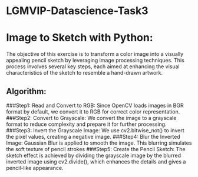# LGMVIP-Datascience-Task3

# Image to Sketch with Python:
The objective of this exercise is to transform a color image into a visually appealing pencil sketch by leveraging image processing techniques. This process involves several key steps, each aimed at enhancing the visual characteristics of the sketch to resemble a hand-drawn artwork. 


## Algorithm:

###Step1: 
Read and Convert to RGB: Since OpenCV loads images in BGR format by default, we convert it to RGB for correct color representation.
###Step2: 
Convert to Grayscale: We convert the image to a grayscale format to reduce complexity and prepare it for further processing.
###Step3:
Invert the Grayscale Image: We use cv2.bitwise_not() to invert the pixel values, creating a negative image.
###Step4:
Blur the Inverted Image: Gaussian Blur is applied to smooth the image. This blurring simulates the soft texture of pencil strokes
###Step5:
Create the Pencil Sketch: The sketch effect is achieved by dividing the grayscale image by the blurred inverted image using cv2.divide(), which enhances the details and gives a pencil-like appearance.
